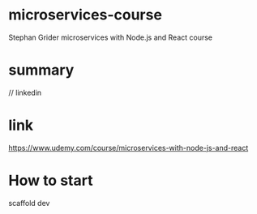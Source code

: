 # microservices-course
Stephan Grider microservices with Node.js and React course 

# summary
// linkedin

# link
https://www.udemy.com/course/microservices-with-node-js-and-react

# How to start 
scaffold dev 


